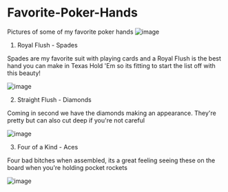 # Favorite-Poker-Hands
Pictures of some of my favorite poker hands
![image](https://user-images.githubusercontent.com/80117777/110666695-8ec12700-8197-11eb-9785-4d8553dbb7f2.png)


1) Royal Flush - Spades

Spades are my favorite suit with playing cards and a Royal Flush is the best hand you can make in Texas Hold 'Em so its fitting to start the list off with this beauty!

![image](https://user-images.githubusercontent.com/80117777/110667307-1eff6c00-8198-11eb-8195-9e1de23941fa.png)

2) Straight Flush - Diamonds

Coming in second we have the diamonds making an appearance. They're pretty but can also cut deep if you're not careful

![image](https://user-images.githubusercontent.com/80117777/110667815-a0ef9500-8198-11eb-9fc5-a8b2d44dffb5.png)

3) Four of a Kind - Aces

Four bad bitches when assembled, its a great feeling seeing these on the board when you're holding pocket rockets

![image](https://user-images.githubusercontent.com/80117777/110669601-7b638b00-819a-11eb-8eb4-ae821e893564.png)
